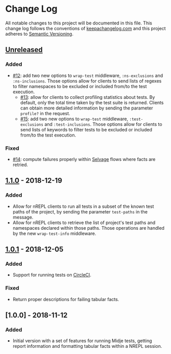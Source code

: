 # Change Log

All notable changes to this project will be documented in this file. This change
log follows the conventions of [keepachangelog.com](http://keepachangelog.com/)
and this project adheres to [Semantic
Versioning](https://semver.org/spec/v2.0.0.html).

## [Unreleased]

### Added
- [#12](https://github.com/nubank/midje-nrepl/pull/12): add two new options to
  `wrap-test` middleware, `:ns-exclusions` and `:ns-inclusions`. Those options
  allow for clients to send lists of regexes to filter namespaces to be excluded
  or included from/to the test execution.
  - [#13](https://github.com/nubank/midje-nrepl/pull/13): allow for clients to
    collect profiling statistics about tests. By default, only the total time
    taken by the test suite is returned. Clients can obtain more detailed
    information by sending the parameter `profile?` in the request.
  - [#15](https://github.com/nubank/midje-nrepl/pull/15): add two new options
    to `wrap-test` middleware, `:test-exclusions` and `:test-inclusions`. Those
    options allow for clients to send lists of keywords to filter tests to be
    excluded or included from/to the test execution.

### Fixed
- [#14](https://github.com/nubank/midje-nrepl/pull/14): compute failures
  properly within [Selvage](https://github.com/nubank/selvage) flows where facts
  are retried.

## [1.1.0] - 2018-12-19

### Added
- Allow for nREPL clients to run all tests in a subset of the known test paths
  of the project, by sending the parameter `test-paths` in the message.
- Allow for nREPL clients to retrieve the list of project's test paths and
  namespaces declared within those paths. Those operations are handled by the
  new `wrap-test-info` middleware.

## [1.0.1] - 2018-12-05

### Added
- Support for running tests on [CircleCI](https://circleci.com/).

### Fixed
- Return proper descriptions for failing tabular facts.

## [1.0.0] - 2018-11-12

### Added

- Initial version with a set of features for running Midje tests, getting report
  information and formatting tabular facts within a NREPL session.

[Unreleased]: https://github.com/nubank/midje-nrepl/compare/1.1.0...HEAD
[1.1.0]: https://github.com/nubank/midje-nrepl/compare/1.0.1...1.1.0
[1.0.1]: https://github.com/nubank/midje-nrepl/compare/1.0.0...1.0.1
